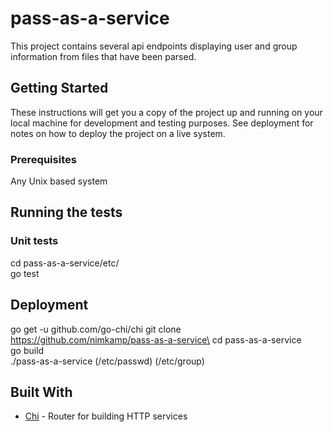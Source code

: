 # pass-as-a-service

This project contains several api endpoints displaying user and group information from files that have been parsed.

## Getting Started

These instructions will get you a copy of the project up and running on your local machine for development and testing purposes. See deployment for notes on how to deploy the project on a live system.

### Prerequisites

Any Unix based system

## Running the tests

### Unit tests

cd pass-as-a-service/etc/\
go test

## Deployment
go get -u github.com/go-chi/chi
git clone https://github.com/nimkamp/pass-as-a-service\
cd pass-as-a-service\
go build\
./pass-as-a-service (/etc/passwd) (/etc/group)

## Built With

* [Chi](https://github.com/go-chi/chi) - Router for building HTTP services



